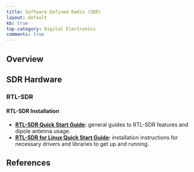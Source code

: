 ```yaml
---
title: Software Defined Radio (SDR)
layout: default
kb: true
top-category: Digital Electronics
comments: true
---
```


## Overview

## SDR Hardware

### RTL-SDR

#### RTL-SDR Installation

- **[RTL-SDR Quick Start Guide](https://www.rtl-sdr.com/rtl-sdr-quick-start-guide/):** general guides to RTL-SDR features and dipole antenna usage.
- **[RTL-SDR for Linux Quick Start Guide](https://ranous.wordpress.com/rtl-sdr4linux/):** installation instructions for necessary drivers and libraries to get up and running.

## References

